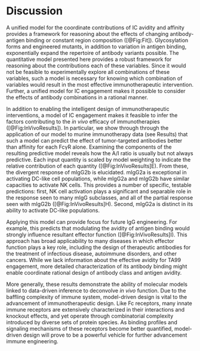 # Discussion

A unified model for the coordinate contributions of IC avidity and affinity provides a framework for reasoning about the effects of changing antibody-antigen binding or constant region composition ([@Fig:Fit]). Glycosylation forms and engineered mutants, in addition to variation in antigen binding, exponentially expand the repertoire of antibody variants possible. The quantitative model presented here provides a robust framework for reasoning about the contributions each of these variables. Since it would not be feasible to experimentally explore all combinations of these variables, such a model is necessary for knowing which combination of variables would result in the most effective immunotherapeutic intervention. Further, a unified model for IC engagement makes it possible to consider the effects of antibody combinations in a rational manner.

In addition to enabling the intelligent design of immunotherapeutic interventions, a model of IC engagement makes it feasible to infer the factors contributing to the *in vivo* efficacy of immunotherapies ([@Fig:InVivoResults]). In particular, we show through through the application of our model to murine immunotherapy data (see Results) that such a model can predict the effect of tumor-targeted antibodies better than affinity for each FcγR alone. Examining the components of the resulting predictive model reveals how the A/I ratio is usually but not always predictive. Each input quantity is scaled by model weighting to indicate the relative contribution of each quantity ([@Fig:InVivoResults]E). From these, the divergent response of mIgG2b is elucidated. mIgG2a is exceptional in activating DC-like cell populations, while mIgG2a and mIgG2b have similar capacities to activate NK cells. This provides a number of specific, testable predictions: first, NK cell activation plays a significant and separable role in the response seen to many mIgG subclasses, and all of the partial response seen with mIgG2b ([@Fig:InVivoResults]H). Second, mIgG2a is distinct in its ability to activate DC-like populations.

Applying this model can provide focus for future IgG engineering. For example, this predicts that modulating the avidity of antigen binding would strongly influence resultant effector function ([@Fig:InVivoResults]I). This approach has broad applicability to many diseases in which effector function plays a key role, including the design of therapeutic antibodies for the treatment of infectious disease, autoimmune disorders, and other cancers. While we lack information about the effective avidity for TA99 engagement, more detailed characterization of its antibody binding might enable coordinate rational design of antibody class and antigen avidity.

More generally, these results demonstrate the ability of molecular models linked to data-driven inference to deconvolve *in vivo* function. Due to the baffling complexity of immune system, model-driven design is vital to the advancement of immunotherapeutic design. Like Fc receptors, many innate immune receptors are extensively characterized in their interactions and knockout effects, and yet operate through combinatorial complexity introduced by diverse sets of protein species. As binding profiles and signaling mechanisms of these receptors become better quantified, model-driven design will prove to be a powerful vehicle for further advancement immune engineering.

